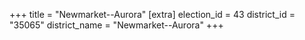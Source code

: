 +++
title = "Newmarket--Aurora"
[extra]
election_id = 43
district_id = "35065"
district_name = "Newmarket--Aurora"
+++
